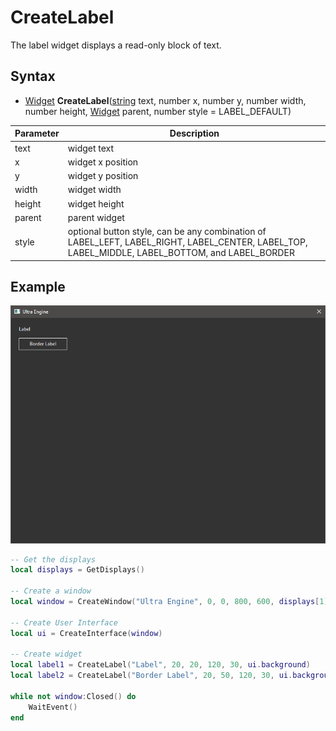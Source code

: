 # CreateLabel

The label widget displays a read-only block of text.

## Syntax

- [Widget](Widget.md) **CreateLabel**([string](https://www.lua.org/manual/5.4/manual.html#6.4) text, number x, number y, number width, number height, [Widget](Widget.md) parent, number style = LABEL_DEFAULT)

| Parameter | Description |
|---|---|
| text | widget text |
| x | widget x position |
| y | widget y position |
| width | widget width |
| height | widget height |
| parent | parent widget |
| style | optional button style, can be any combination of LABEL_LEFT, LABEL_RIGHT, LABEL_CENTER, LABEL_TOP, LABEL_MIDDLE, LABEL_BOTTOM, and LABEL_BORDER |

## Example

![](https://github.com/Leadwerks/Documentation/raw/master/Images/CreateLabel.png)

```lua
-- Get the displays
local displays = GetDisplays()

-- Create a window
local window = CreateWindow("Ultra Engine", 0, 0, 800, 600, displays[1], WINDOW_CENTER | WINDOW_TITLEBAR)

-- Create User Interface
local ui = CreateInterface(window)

-- Create widget
local label1 = CreateLabel("Label", 20, 20, 120, 30, ui.background)
local label2 = CreateLabel("Border Label", 20, 50, 120, 30, ui.background, LABEL_BORDER | LABEL_CENTER | LABEL_MIDDLE)

while not window:Closed() do
    WaitEvent()
end
```
